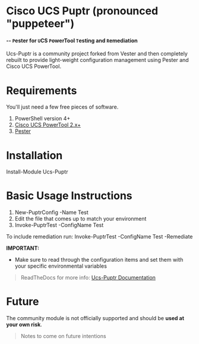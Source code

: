 Cisco UCS Puptr (pronounced "puppeteer")
======================
#### -- `P`ester for `U`CS `P`owerTool `T`esting and `R`emediation

Ucs-Puptr is a community project forked from Vester and then completely rebuilt to provide light-weight
configuration management using Pester and Cisco UCS PowerTool.

# Requirements

You'll just need a few free pieces of software.

1. PowerShell version 4+
2. [Cisco UCS PowerTool 2.x+](https://communities.cisco.com/docs/DOC-37154)
5. [Pester](https://github.com/pester/Pester)

# Installation

Install-Module Ucs-Puptr

# Basic Usage Instructions

1. New-PuptrConfig -Name Test
2. Edit the file that comes up to match your environment
3. Invoke-PuptrTest -ConfigName Test

To include remediation run: Invoke-PuptrTest -ConfigName Test -Remediate

**IMPORTANT:** 
* Make sure to read through the configuration items and set them with your specific environmental variables

>ReadTheDocs for more info: [Ucs-Puptr Documentation](http://ucs-puptr.readthedocs.io)
 
# Future

The community module is not officially supported and should be **used at your own risk**.

> Notes to come on future intentions
